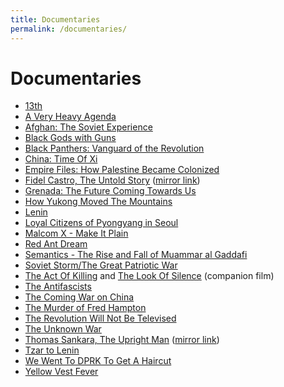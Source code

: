 ```yaml
---
title: Documentaries
permalink: /documentaries/
---
```


# Documentaries

* [13th](https://en.wikipedia.org/wiki/13TH_(film))
* [A Very Heavy Agenda](https://drive.google.com/drive/folders/1Ytll8_9XTHovwvxmY7KgTZYsRIbE8E9U)
* [Afghan: The Soviet Experience](https://drive.google.com/file/d/1doCBDm2fqgxRBSjRdhAL_F0TrBSnTQ-N/view)
* [Black Gods with Guns](https://www.youtube.com/watch?v=DxqK6eqwwLc)
* [Black Panthers: Vanguard of the Revolution](https://www2.123-movies.com/movie/the-black-panthers-vanguard-of-the-revolution/)
* [China: Time Of Xi](https://www.youtube.com/playlist?list=PLlhUKWQ5KKQr633F85NK5-menPlsWuAbB)
* [Empire Files: How Palestine Became Colonized](https://youtube.com/watch?v=BT5L4YU_Fl4)
* [Fidel Castro, The Untold Story](https://www.youtube.com/watch?v=P2Obp6YS4SY) ([mirror link](https://peertube.social/videos/watch/97e50d71-9a2c-4a18-bb3b-fe7ffffd9d61))
* [Grenada: The Future Coming Towards Us](https://www.youtube.com/watch?v=7z-AxNFx88o)
* [How Yukong Moved The Mountains](https://www.youtube.com/playlist?list=PLMt0ncvnKoz3ar_f78qBeA29-0kwrsXvT)
* [Lenin](https://www.youtube.com/playlist?list=PL35BC1713B4493483)
* [Loyal Citizens of Pyongyang in Seoul](https://www.youtube.com/watch?v=ktE_3PrJZO0)
* [Malcom X - Make It Plain](https://www.youtube.com/watch?v=csWByunwVI8)
* [Red Ant Dream](https://www.youtube.com/watch?v=cVvThDX4bbQ)
* [Semantics - The Rise and Fall of Muammar al Gaddafi](https://youtube.com/watch?v=qVHzAinRH4g)
* [Soviet Storm/The Great Patriotic War](https://www.youtube.com/playlist?list=PLiizh2ZxteI5aQoy4x7YBkZE8bN0NNB2W)
* [The Act Of Killing](https://www.youtube.com/watch?v=-349HTKhPno) and [The Look Of Silence](https://www.youtube.com/watch?v=9iNcQFPECDc) (companion film)
* [The Antifascists](https://www.youtube.com/watch?v=XYHnd4boUoM)
* [The Coming War on China](https://www.youtube.com/watch?v=GDl9ecICIYg)
* [The Murder of Fred Hampton](https://www.youtube.com/watch?v=d-7JIR1u9qw)
* [The Revolution Will Not Be Televised](https://www.youtube.com/watch?v=iH5nzZU0qCc)
* [The Unknown War](https://www.youtube.com/playlist?list=PLr7tdO3Zp0VFhTUH2LD9NYPzBh9uc3Kxb)
* [Thomas Sankara, The Upright Man](https://www.youtube.com/watch?v=G7Vlt41HPUE) ([mirror link](https://vimeo.com/46137917))
* [Tzar to Lenin](https://www.youtube.com/watch?v=egWLsEzaKiI)
* [We Went To DPRK To Get A Haircut](https://www.youtube.com/watch?v=2BO83Ig-E8E)
* [Yellow Vest Fever](https://youtube.com/watch?v=ZIA7sKcFN44)
